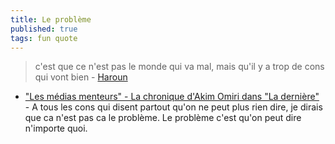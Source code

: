 ```yaml
---
title: Le problème
published: true
tags: fun quote
---
```

> c'est que ce n'est pas le monde qui va mal, mais qu'il y a trop de cons qui vont bien - [Haroun](https://www.billetreduc.com/307897/evt.htm)

- [ "Les médias menteurs" - La chronique d'Akim Omiri dans "La dernière" ](https://www.youtube.com/watch?v=pzci9asGpOg) - A tous les cons qui disent partout qu'on ne peut plus rien dire, je dirais que ca n'est pas ca le problème. Le problème c'est qu'on peut dire n'importe quoi.